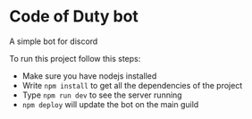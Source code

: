 # Code of Duty bot
A simple bot for discord

To run this project follow this steps:

* Make sure you have nodejs installed
* Write `npm install` to get all the dependencies of the project
* Type `npm run dev` to see the server running
* `npm deploy` will update the bot on the main guild
